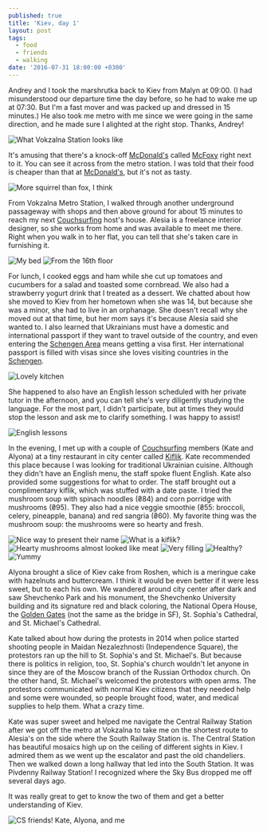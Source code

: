 ```yaml
---
published: true
title: 'Kiev, day 1'
layout: post
tags:
  - food
  - friends
  - walking
date: '2016-07-31 18:00:00 +0300'
---
```

Andrey and I took the marshrutka back to Kiev from Malyn at 09:00. (I had misunderstood our departure time the day before, so he had to wake me up at 07:30. But I'm a fast mover and was packed up and dressed in 15 minutes.) He also took me metro with me since we were going in the same direction, and he made sure I alighted at the right stop. Thanks, Andrey!

<!--more-->

![What Vokzalna Station looks like]({{site.baseurl}}/images/2016/08/01/kiev-day-1/vokzalna-station.jpeg)

It's amusing that there's a knock-off [McDonald's][mcd] called [McFoxy](http://mcfoxy.com) right next to it. You can see it across from the metro station. I was told that their food is cheaper than that at [McDonald's][mcd], but it's not as tasty.

![More squirrel than fox, I think]({{site.baseurl}}/images/2016/08/01/kiev-day-1/vokzalna-mcfoxy.jpeg)

From Vokzalna Metro Station, I walked through another underground passageway with shops and then above ground for about 15 minutes to reach my next [Couchsurfing][cs] host's house. Alesia is a freelance interior designer, so she works from home and was available to meet me there. Right when you walk in to her flat, you can tell that she's taken care in furnishing it.

![My bed]({{site.baseurl}}/images/2016/08/01/kiev-day-1/home-couch.jpeg)
![From the 16th floor]({{site.baseurl}}/images/2016/08/01/kiev-day-1/home-view.jpeg)

For lunch, I cooked eggs and ham while she cut up tomatoes and cucumbers for a salad and toasted some cornbread. We also had a strawberry yogurt drink that I treated as a dessert. We chatted about how she moved to Kiev from her hometown when she was 14, but because she was a minor, she had to live in an orphanage. She doesn't recall why she moved out at that time, but her mom says it's because Alesia said she wanted to. I also learned that Ukrainians must have a domestic and international passport if they want to travel outside of the country, and even entering the [Schengen Area][schengen] means getting a visa first. Her international passport is filled with visas since she loves visiting countries in the [Schengen][schengen].

![Lovely kitchen]({{site.baseurl}}/images/2016/08/01/kiev-day-1/home-kitchen.jpeg)

She happened to also have an English lesson scheduled with her private tutor in the afternoon, and you can tell she's very diligently studying the language. For the most part, I didn't participate, but at times they would stop the lesson and ask me to clarify something. I was happy to assist!

![English lessons]({{site.baseurl}}/images/2016/08/01/kiev-day-1/home-chalkboard.jpeg)

In the evening, I met up with a couple of [Couchsurfing][cs] members (Kate and Alyona) at a tiny restaurant in city center called [Kiflik](https://foursquare.com/v/кіфлик/54faf86a498e0af8ef29f3b2). Kate recommended this place because I was looking for traditional Ukrainian cuisine. Although they didn't have an English menu, the staff spoke fluent English. Kate also provided some suggestions for what to order. The staff brought out a complimentary kiflik, which was stuffed with a date paste. I tried the mushroom soup with spinach noodles (₴84) and corn porridge with mushrooms (₴95). They also had a nice veggie smoothie (₴55: broccoli, celery, pineapple, banana) and red sangria (₴60). My favorite thing was the mushroom soup: the mushrooms were so hearty and fresh.

![Nice way to present their name]({{site.baseurl}}/images/2016/08/01/kiev-day-1/kiflik-strings.jpeg)
![What is a kiflik?]({{site.baseurl}}/images/2016/08/01/kiev-day-1/kiflik-kiflik.jpeg)
![Hearty mushrooms almost looked like meat]({{site.baseurl}}/images/2016/08/01/kiev-day-1/kiflik-soup.jpeg)
![Very filling]({{site.baseurl}}/images/2016/08/01/kiev-day-1/kiflik-porridge.jpeg)
![Healthy?]({{site.baseurl}}/images/2016/08/01/kiev-day-1/kiflik-smoothie.jpeg)
![Yummy]({{site.baseurl}}/images/2016/08/01/kiev-day-1/kiflik-sangria.jpeg)

Alyona brought a slice of Kiev cake from Roshen, which is a meringue cake with hazelnuts and buttercream. I think it would be even better if it were less sweet, but to each his own. We wandered around city center after dark and saw Shevchenko Park and his monument, the Shevchenko University building and its signature red and black coloring, the National Opera House, the [Golden Gates](https://en.m.wikipedia.org/wiki/Golden_Gate,_Kiev) (not the same as the bridge in SF), St. Sophia's Cathedral, and St. Michael's Cathedral. 

Kate talked about how during the protests in 2014 when police started shooting people in Maidan Nezalezhnosti (Independence Square), the protestors ran up the hill to St. Sophia's and St. Michael's. But because there is politics in religion, too, St. Sophia's church wouldn't let anyone in since they are of the Moscow branch of the Russian Orthodox church. On the other hand, St. Michael's welcomed the protestors with open arms. The protestors communicated with normal Kiev citizens that they needed help and some were wounded, so people brought food, water, and medical supplies to help them. What a crazy time.

Kate was super sweet and helped me navigate the Central Railway Station after we got off the metro at Vokzalna to take me on the shortest route to Alesia's on the side where the South Railway Station is. The Central Station has beautiful mosaics high up on the ceiling of different sights in Kiev. I admired them as we went up the escalator and past the old chandeliers. Then we walked down a long hallway that led into the South Station. It was Pivdenny Railway Station! I recognized where the Sky Bus dropped me off several days ago.

It was really great to get to know the two of them and get a better understanding of Kiev.

![CS friends! Kate, Alyona, and me]({{site.baseurl}}/images/2016/08/01/kiev-day-1/kiflik-friends.jpeg)

[cs]: https://www.couchsurfing.com
[mcd]: https://www.mcdonalds.com/
[schengen]: https://en.m.wikipedia.org/wiki/Schengen_Area
